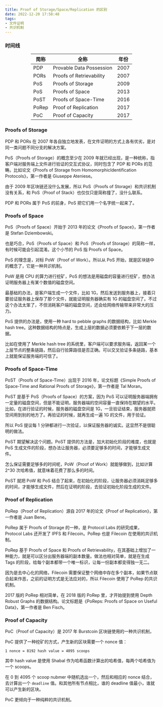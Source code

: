 ```yaml
---
title: Proof of Storage/Space/Replication 的区别
date: 2022-12-20 17:58:48
tags: 
- 文件证明
- 共识机制
---
```


### 时间线

<style>
table {
    display: inline;
}
</style>

<center>

|简称|全称|年份|
|-|-|-|
|PDP|Provable Data Possession|2007|
|PORs|Proofs of Retrievability|2007|
|PoS|Proofs of Storage| 2009|
|PoS|Proofs of Space|2013|
|PoST|Proofs of Space-Time|2016|
|PoRep|Proof of Replication|2017|
|PoC|Proof of Capacity|2017|

</center>

### Proofs of Storage

PDP 和 PORs 在 2007 年各自独立地发表，在文件证明的方式上各有优劣，是对同一类问题不同分支的解决方案。

PoS（Proofs of Storage）的概念至少在 2009 年就已经出现，是一种统称，指客户端对服务端上文件进行验证的交互式协议，同时包含了 PDP 和 PORs 的范畴。比如论文《Proofs of Storage from HomomorphicIdentification Protocols》，第一作者是 Giuseppe Ateniese。

由于 2009 年区块链还没什么发展，所以 PoS（Proofs of Storage）和共识机制没有关系，和 PoS（Proof of Stack）也仅仅只是简称撞了，没什么联系。

PDP 和 PORs 属于 PoS 的前身，PoS 把它们用一个名字统一起来了。

### Proofs of Space

PoS（Proofs of Space）开始于 2013 年的论文《Proofs of Space》，第一作者是 Stefan Dziembowski。

也是巧合，PoS（Proofs of Space）和 PoS（Proofs of Storage）的简称一样，有时候可能会引起混淆。这个小节的 PoS 指 Proofs of Space。

PoS 的理念是，对标 PoW（Proof of Work）。所以从 PoS 开始，就是区块链中的概念了，它是一种共识机制。

PoW 是用 CPU 的算力进行挖矿，PoS 的想法是用磁盘的容量进行挖矿，想办法证明服务器上有某个数值的磁盘空间。

最基础的办法，是客户端生成一个文件，比如 1G，然后发送到服务器上，接着只要验证服务器上保存了那个文件，就能证明服务器确实有 1G 的磁盘空间了。不过这个办法太笨了，不但消耗客户端的磁盘空间，还会给网络传输带来非常大的压力。

PoS 提供的办法是，使用一种 hard to pebble graphs 的数据结构，比如 Merkle hash tree。这种数据结构的特点是，生成上层的数据必须要依赖于下一层的数据。

比如在使用了 Merkle hash tree 的系统里，客户端可以要求服务端，返回某一个上层节点的整条链路，然后自行验算路径是否正确。可以交叉验证多条链路，基本上就能保证服务端的可信了。

### Proofs of Space-Time

PoST（Proofs of Space-Time）出现于 2016 年，论文标题《Simple Proofs of Space-Time and Rational Proofs of Storage》，第一作者是 Tal Moran。

PoST 是基于 PoS（Proofs of Space）的方案，因为 PoS 可以证明服务器端拥有一定量的磁盘空间，但是不能证明，服务器端的空间容量一直保持在期望的水平。比如，在进行验证的时候，服务器的磁盘空间是 1G，一旦验证结束，服务器就把空间用到别的地方了。再验证的时候，就再生成一遍 1G 的文件，用于验证。

所以 PoS 提议每 1 分钟都进行一次验证，以保证服务器的诚实。这显然不是很聪明的做法。

PoST 期望解决这个问题。PoST 提供的方法是，加大初始化阶段的难度，也就是 PoS 生成文件的阶段，想办法让服务器，必须要足够多的时间，才能够生成文件。

怎么保证需要足够多的时间呢，PoW（Proof of Work）就能够做到，比如计算 2^30 次哈希值，就意味着花费了那么多的时间。

PoST 就把 PoW 和 PoS 结合了起来，在初始化的阶段，让服务器必须消耗足够多的时间，才能够生成文件，然后在证明的阶段，去验证初始化阶段生成的文件。

### Proof of Replication

PoRep（Proof of Replication）源自 2017 年的论文《Proof of Replication》，第一作者是 Juan Bene。

PoRep 属于 Proofs of Storage 的一种，是 Protocol Labs 的研究成果，Protocol Labs 还开发了 IPFS 和 Filecoin。PoRep 也是 Filecoin 在使用的共识机制。

PoRep 基于 Proofs of Space 和 Proofs of Retrievability，在其基础上增加了一种能力，就是可以区分出服务器端的副本数量。做法也相对简单，就是在生成 Tags 的阶段，给每个副本都带一个唯一标识，让每一份副本都变得独一无二。

因为是去中心化的网络，Filecoin 需要保证整个网络中存在多个副本，如果节点联合起来作恶，之前的证明方式是无法应对的，所以 Filecoin 使用了 PoRep 的共识机制。

2017 版的 PoRep 相对简单，在 2018 版的 PoRep 里，才开始提到使用 Depth Robust Graphs 的数据结构。论文标题是《PoReps:  Proofs of Space on Useful Data》，第一作者是 Ben Fisch。

### Proof of Capacity

PoC（Proof of Capacity）是 2017 年 Burstcoin 区块链使用的一种共识机制，

PoC 提供了一种挖矿的方式，产生新的区块需要一个 nonce 值：

```
1 nonce = 8192 hash value = 4095 scoops
```

其中 hash value 是使用 Shabal 作为哈希函数计算出的哈希值，每两个哈希值为一个 scoops。

在 0 到 4095 个 scoop nubmer 中随机选出一个，然后和相应的 nonce 结合，去计算出一个 `deadline` 值。和其他所有节点相比，谁的 deadline 值最小，谁就可以产生新的区块。

PoC 更倾向于一种纯粹的共识机制。

